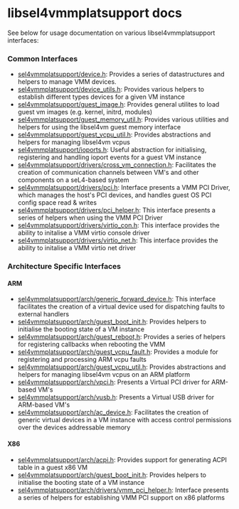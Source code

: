 <!--
     Copyright 2020, Data61
     Commonwealth Scientific and Industrial Research Organisation (CSIRO)
     ABN 41 687 119 230.

     This software may be distributed and modified according to the terms of
     the BSD 2-Clause license. Note that NO WARRANTY is provided.
     See "LICENSE_BSD2.txt" for details.

     @TAG(DATA61_BSD)
-->

# libsel4vmmplatsupport docs

See below for usage documentation on various libsel4vmmplatsupport interfaces:

### Common Interfaces
* [sel4vmmplatsupport/device.h](libsel4vmmplatsupport_device.md): Provides a series of datastructures and helpers to manage VMM devices.
* [sel4vmmplatsupport/device_utils.h](libsel4vmmplatsupport_device_utils.md): Provides various helpers to establish different types devices for a given VM instance
* [sel4vmmplatsupport/guest_image.h](libsel4vmmplatsupport_guest_image.md): Provides general utilites to load guest vm images (e.g. kernel, initrd, modules)
* [sel4vmmplatsupport/guest_memory_util.h](libsel4vmmplatsupport_guest_memory_util.md): Provides various utilities and helpers for using the libsel4vm guest memory interface
* [sel4vmmplatsupport/guest_vcpu_util.h](libsel4vmmplatsupport_guest_vcpu_util.md): Provides abstractions and helpers for managing libsel4vm vcpus
* [sel4vmmplatsupport/ioports.h](libsel4vmmplatsupport_ioports.md): Useful abstraction for initialising, registering and handling ioport events for a guest VM instance
* [sel4vmmplatsupport/drivers/cross_vm_connection.h](libsel4vmmplatsupport_cross_vm_connection.md): Facilitates the creation of communication channels between VM's and other components on a seL4-based system
* [sel4vmmplatsupport/drivers/pci.h](libsel4vmmplatsupport_pci.md): Interface presents a VMM PCI Driver, which manages the host's PCI devices, and handles guest OS PCI config space read & writes
* [sel4vmmplatsupport/drivers/pci_helper.h](libsel4vmmplatsupport_pci_helper.md): This interface presents a series of helpers when using the VMM PCI Driver
* [sel4vmmplatsupport/drivers/virtio_con.h](libsel4vmmplatsupport_virtio_con.md): This interface provides the ability to initalise a VMM virtio console driver
* [sel4vmmplatsupport/drivers/virtio_net.h](libsel4vmmplatsupport_virtio_net.md): This interface provides the ability to initalise a VMM virtio net driver

### Architecture Specific Interfaces

#### ARM
* [sel4vmmplatsupport/arch/generic_forward_device.h](libsel4vmmplatsupport_arm_generic_forward_device.md): This interface facilitates the creation of a virtual device used for dispatching faults to external handlers
* [sel4vmmplatsupport/arch/guest_boot_init.h](libsel4vmmplatsupport_arm_guest_boot_init.md): Provides helpers to initialise the booting state of a VM instance
* [sel4vmmplatsupport/arch/guest_reboot,h](libsel4vmmplatsupport_arm_guest_reboot.md): Provides a series of helpers for registering callbacks when rebooting the VMM
* [sel4vmmplatsupport/arch/guest_vcpu_fault.h](libsel4vmmplatsupport_arm_guest_vcpu_fault.md): Provides a module for registering and processing ARM vcpu faults
* [sel4vmmplatsupport/arch/guest_vcpu_util.h](libsel4vmmplatsupport_arm_guest_vcpu_util.md): Provides abstractions and helpers for managing libsel4vm vcpus on an ARM platform
* [sel4vmmplatsupport/arch/vpci.h](libsel4vmmplatsupport_arm_vpci.md): Presents a Virtual PCI driver for ARM-based VM's
* [sel4vmmplatsupport/arch/vusb.h](libsel4vmmplatsupport_arm_vusb.md): Presents a Virtual USB driver for ARM-based VM's
* [sel4vmmplatsupport/arch/ac_device.h](libsel4vmmplatsupport_arm_ac_device.md): Facilitates the creation of generic virtual devices in a VM instance with access control permissions over the devices addressable memory
#### X86
* [sel4vmmplatsupport/arch/acpi.h](libsel4vmmplatsupport_x86_acpi.md): Provides support for generating ACPI table in a guest x86 VM
* [sel4vmmplatsupport/arch/guest_boot_init.h](libsel4vmmplatsupport_x86_guest_boot_init.md): Provides helpers to initialise the booting state of a VM instance
* [sel4vmmplatsupport/arch/drivers/vmm_pci_helper.h](libsel4vmmplatsupport_x86_vmm_pci_helper.md): Interface presents a series of helpers for establishing VMM PCI support on x86 platforms

